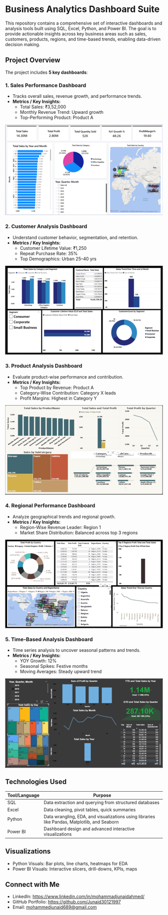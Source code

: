# Business Analytics Dashboard Suite

This repository contains a comprehensive set of interactive dashboards and analysis tools built using SQL, Excel, Python, and Power BI. The goal is to provide actionable insights across key business areas such as sales, customers, products, regions, and time-based trends, enabling data-driven decision making.

## Project Overview

The project includes **5 key dashboards**:

### 1. Sales Performance Dashboard
- Tracks overall sales, revenue growth, and performance trends.
- **Metrics / Key Insights:**  
  - Total Sales: ₹3,52,000  
  - Monthly Revenue Trend: Upward growth  
  - Top-Performing Product: Product A
    
![Sales Dashboard](https://github.com/Junaid30121997/Data_Analyst_Sales_Project/blob/main/Screenshot%202025-07-24%20185129.png)

### 2. Customer Analysis Dashboard  
- Understand customer behavior, segmentation, and retention.
- **Metrics / Key Insights:**  
  - Customer Lifetime Value: ₹1,250  
  - Repeat Purchase Rate: 35%  
  - Top Demographics: Urban 25–40 yrs
    
![Customer Dashboard](https://github.com/Junaid30121997/Data_Analyst_Sales_Project/blob/main/Screenshot%202025-07-24%20185006.png)

### 3. Product Analysis Dashboard 
- Evaluate product-wise performance and contribution.
- **Metrics / Key Insights:**  
  - Top Product by Revenue: Product A  
  - Category-Wise Contribution: Category X leads  
  - Profit Margins: Highest in Category Y
    
![Product Dashboard](https://github.com/Junaid30121997/Data_Analyst_Sales_Project/blob/main/Screenshot%202025-07-24%20184858.png)

### 4. Regional Performance Dashboard  
- Analyze geographical trends and regional growth.
- **Metrics / Key Insights:**  
  - Region-Wise Revenue Leader: Region 1  
  - Market Share Distribution: Balanced across top 3 regions
      
![Regional Dashboard](https://github.com/Junaid30121997/Data_Analyst_Sales_Project/blob/main/Screenshot%202025-07-24%20184817.png)

### 5. Time-Based Analysis Dashboard
- Time series analysis to uncover seasonal patterns and trends.
- **Metrics / Key Insights:**  
  - YOY Growth: 12%  
  - Seasonal Spikes: Festive months  
  - Moving Averages: Steady upward trend
    
![Time Dashboard](https://github.com/Junaid30121997/Data_Analyst_Sales_Project/blob/main/Screenshot%202025-07-24%20184735.png)

## Technologies Used

| Tool/Language | Purpose |
|---------------|---------|
| SQL           | Data extraction and querying from structured databases |
| Excel         | Data cleaning, pivot tables, quick summaries |
| Python        | Data wrangling, EDA, and visualizations using libraries like Pandas, Matplotlib, and Seaborn |
| Power BI      | Dashboard design and advanced interactive visualizations |

## Visualizations

- Python Visuals: Bar plots, line charts, heatmaps for EDA
- Power BI Visuals: Interactive slicers, drill-downs, KPIs, maps

## Connect with Me
- LinkedIn: https://www.linkedin.com/in/mohammadjunaidahmed/
- GitHub Portfolio: https://github.com/Junaid30121997
- Email: mohammedjunaid689@gmail.com

